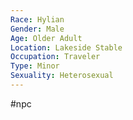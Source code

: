 ```yaml
---
Race: Hylian
Gender: Male
Age: Older Adult
Location: Lakeside Stable
Occupation: Traveler
Type: Minor
Sexuality: Heterosexual
---
```

#npc 

